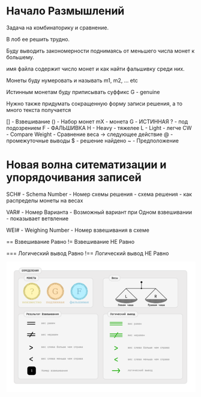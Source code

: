 Начало Размышлений
==================

Задача на комбинаторику и сравнение.

В лоб ее решить трудно.

Буду выводить закономерности поднимаясь от меньшего числа монет к большему.

имя файла содержит число монет и как найти фальшивку среди них.

Монеты буду нумеровать и называть m1, m2, ... etc

Истинным монетам буду приписывать суффикс G - genuine

Нужно также придумать сокращенную форму записи решения, а то много текста получается

[] - Взвешивание
() - Набор монет
mX - монета
G - ИСТИННАЯ
? - под подозрением
F - ФАЛЬШИВКА
H - Heavy - тяжелее
L - Light - легче
CW - Compare Weight - Сравнение веса
-> следующее действие
@ - промежуточные выводы
$ - решение найдено
~ - Предположение

Новая волна ситематизации и упорядочивания записей
==================================================

SCH# - Schema Number - Номер схемы решения - схема решения - как распределы монеты на весах

VAR# - Номер Варианта - Возможный вариант при Одном взвешивании - показывает ветвление

WEI# - Weighing Number - Номер взвешивания в схеме

== Взвешивание Равно
!= Взвешивание НЕ Равно

=== Логический вывод Равно
!== Логический вывод НЕ Равно

![Определения](images/000-definitions.png)
